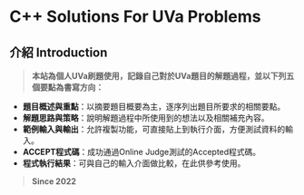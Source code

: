 # C++ Solutions For UVa Problems #

## 介紹  Introduction ##

> **本站為個人UVa刷題使用，記錄自己對於UVa題目的解題過程，並以下列五個要點為書寫方向：**
* **題目概述與重點**：以摘要題目概要為主，逐序列出題目所要求的相關要點。
* **解題思路與策略**：說明解題過程中所使用到的想法以及相關補充內容。
* **範例輸入與輸出**：允許複製功能，可直接貼上到執行介面，方便測試資料的輸入。
* **ACCEPT程式碼**：成功通過Online Judge測試的Accepted程式碼。
* **程式執行結果**：可與自己的輸入介面做比較，在此供參考使用。
> **Since 2022**
